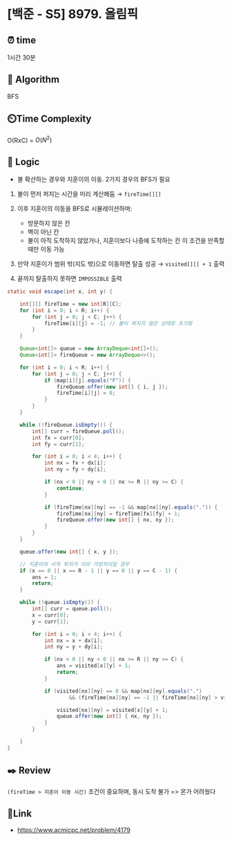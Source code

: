 # [백준 - S5] 8979. 올림픽
 
## ⏰  **time**
1시간 30분

## :pushpin: **Algorithm**
BFS

## ⏲️**Time Complexity**
O(RxC) = $O(N^2)$

## :round_pushpin: **Logic**

- 불 확산하는 경우와 지훈이의 이동. 2가지 경우의 BFS가 필요

1. 불이 먼저 퍼지는 시간을 미리 계산해둠 → `fireTime[][]`

2. 이후 지훈이의 이동을 BFS로 시뮬레이션하며:
	- 방문하지 않은 칸
	- 벽이 아닌 칸
	- 불이 아직 도착하지 않았거나, 지훈이보다 나중에 도착하는 칸
	이 조건을 만족할 때만 이동 가능
3. 만약 지훈이가 범위 밖(지도 밖)으로 이동하면 탈출 성공 → `visited[][] + 1` 출력
4. 끝까지 탈출하지 못하면 `IMPOSSIBLE` 출력

```java
static void escape(int x, int y) {

	int[][] fireTime = new int[R][C];
	for (int i = 0; i < R; i++) {
		for (int j = 0; j < C; j++) {
			fireTime[i][j] = -1; // 불이 퍼지지 않은 상태로 초기화
		}
	}

	Queue<int[]> queue = new ArrayDeque<int[]>();
	Queue<int[]> fireQueue = new ArrayDeque<>();

	for (int i = 0; i < R; i++) {
		for (int j = 0; j < C; j++) {
			if (map[i][j].equals("F")) {
				fireQueue.offer(new int[] { i, j });
				fireTime[i][j] = 0;
			}
		}
	}

	while (!fireQueue.isEmpty()) {
		int[] curr = fireQueue.poll();
		int fx = curr[0];
		int fy = curr[1];

		for (int i = 0; i < 4; i++) {
			int nx = fx + dx[i];
			int ny = fy + dy[i];

			if (nx < 0 || ny < 0 || nx >= R || ny >= C) {
				continue;
			}

			if (fireTime[nx][ny] == -1 && map[nx][ny].equals(".")) {
				fireTime[nx][ny] = fireTime[fx][fy] + 1;
				fireQueue.offer(new int[] { nx, ny });
			}
		}
	}

	queue.offer(new int[] { x, y });

	// 지훈이의 시작 위치가 이미 가장자리일 경우
	if (x == 0 || x == R - 1 || y == 0 || y == C - 1) {
		ans = 1;
		return;
	}

	while (!queue.isEmpty()) {
		int[] curr = queue.poll();
		x = curr[0];
		y = curr[1];

		for (int i = 0; i < 4; i++) {
			int nx = x + dx[i];
			int ny = y + dy[i];

			if (nx < 0 || ny < 0 || nx >= R || ny >= C) {
				ans = visited[x][y] + 1;
				return;
			}

			if (visited[nx][ny] == 0 && map[nx][ny].equals(".")
					&& (fireTime[nx][ny] == -1 || fireTime[nx][ny] > visited[x][y] + 1)) {

				visited[nx][ny] = visited[x][y] + 1;
				queue.offer(new int[] { nx, ny });
			}
		}

	}
}
```

## :black_nib: **Review**
`(fireTime > 지훈이 이동 시간)` 조건이 중요하며, 동시 도착 불가
=> 몬가 어려웠다

## 📡**Link**
- https://www.acmicpc.net/problem/4179
